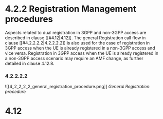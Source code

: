 # 4.2.2 Registration Management procedures
Aspects related to dual registration in 3GPP and non-3GPP access are described in clause [[#4.12|4.12]]. The general Registration call flow in clause [[#4.2.2.2.2|4.2.2.2.2]] is also used for the case of registration in 3GPP access when the UE is already registered in a non-3GPP access and vice versa. Registration in 3GPP access when the UE is already registered in a non-3GPP access scenario may require an AMF change, as further detailed in clause 4.12.8.
### 4.2.2.2.2
![[4_2_2_2_2_general_registration_procedure.png]]
*General Registration procedure*


# 4.12 